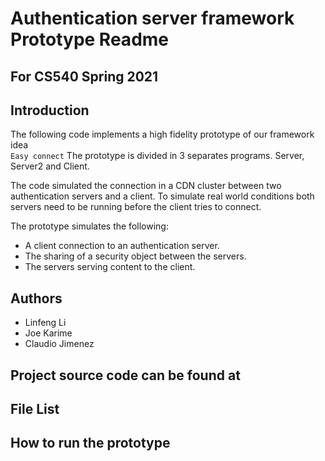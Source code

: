 
# Authentication server framework Prototype Readme
## For CS540 Spring 2021

## Introduction
The following code implements a high fidelity prototype of our
framework idea  
`Easy connect` The prototype is divided in 3 separates 
programs. Server, Server2 and Client.

The code simulated the connection in a CDN cluster between two 
authentication servers and a client. To simulate real world 
conditions both servers need to be running before the client tries to
connect.

The prototype simulates the following:
- A client connection to an authentication server.
- The sharing of a security object between the servers.
- The servers serving content to the client.

## Authors
- Linfeng Li
- Joe Karime
- Claudio Jimenez 

## Project source code can be found at
## File List
## How to run the prototype
